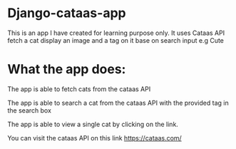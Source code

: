# Django-cataas-app
This is an app I have created for learning purpose only. It uses Cataas API fetch a cat display an image and a tag on it base on search input e.g Cute
# What the app does:
The app is able to fetch cats from the cataas API

The app is able to search a cat from the cataas API with the provided tag in the search box

The app is able to view a single cat by clicking on the link.

You can visit the cataas API on this link <a href="https://cataas.com/">https://cataas.com/</a>
